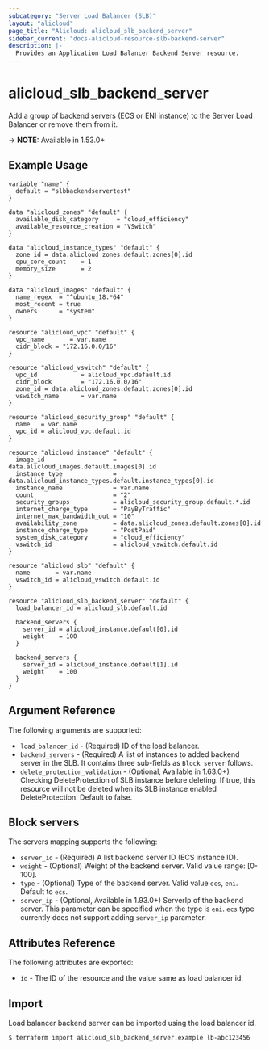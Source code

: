 ```yaml
---
subcategory: "Server Load Balancer (SLB)"
layout: "alicloud"
page_title: "Alicloud: alicloud_slb_backend_server"
sidebar_current: "docs-alicloud-resource-slb-backend-server"
description: |-
  Provides an Application Load Balancer Backend Server resource.
---
```


# alicloud\_slb\_backend\_server

Add a group of backend servers (ECS or ENI instance) to the Server Load Balancer or remove them from it.

-> **NOTE:** Available in 1.53.0+

## Example Usage

```
variable "name" {
  default = "slbbackendservertest"
}

data "alicloud_zones" "default" {
  available_disk_category     = "cloud_efficiency"
  available_resource_creation = "VSwitch"
}

data "alicloud_instance_types" "default" {
  zone_id = data.alicloud_zones.default.zones[0].id
  cpu_core_count    = 1
  memory_size       = 2
}

data "alicloud_images" "default" {
  name_regex  = "^ubuntu_18.*64"
  most_recent = true
  owners      = "system"
}

resource "alicloud_vpc" "default" {
  vpc_name       = var.name
  cidr_block = "172.16.0.0/16"
}

resource "alicloud_vswitch" "default" {
  vpc_id            = alicloud_vpc.default.id
  cidr_block        = "172.16.0.0/16"
  zone_id = data.alicloud_zones.default.zones[0].id
  vswitch_name      = var.name
}

resource "alicloud_security_group" "default" {
  name   = var.name
  vpc_id = alicloud_vpc.default.id
}

resource "alicloud_instance" "default" {
  image_id                   = data.alicloud_images.default.images[0].id
  instance_type              = data.alicloud_instance_types.default.instance_types[0].id
  instance_name              = var.name
  count                      = "2"
  security_groups            = alicloud_security_group.default.*.id
  internet_charge_type       = "PayByTraffic"
  internet_max_bandwidth_out = "10"
  availability_zone          = data.alicloud_zones.default.zones[0].id
  instance_charge_type       = "PostPaid"
  system_disk_category       = "cloud_efficiency"
  vswitch_id                 = alicloud_vswitch.default.id
}

resource "alicloud_slb" "default" {
  name       = var.name
  vswitch_id = alicloud_vswitch.default.id
}

resource "alicloud_slb_backend_server" "default" {
  load_balancer_id = alicloud_slb.default.id

  backend_servers {
    server_id = alicloud_instance.default[0].id
    weight    = 100
  }

  backend_servers {
    server_id = alicloud_instance.default[1].id
    weight    = 100
  }
}
```

## Argument Reference

The following arguments are supported:

* `load_balancer_id` - (Required) ID of the load balancer.
* `backend_servers` - (Required) A list of instances to added backend server in the SLB. It contains three sub-fields as `Block server` follows.
* `delete_protection_validation` - (Optional, Available in 1.63.0+) Checking DeleteProtection of SLB instance before deleting. If true, this resource will not be deleted when its SLB instance enabled DeleteProtection. Default to false.

## Block servers

The servers mapping supports the following:

* `server_id` - (Required) A list backend server ID (ECS instance ID).
* `weight` - (Optional) Weight of the backend server. Valid value range: [0-100]. 
* `type` - (Optional) Type of the backend server. Valid value `ecs`, `eni`. Default to `ecs`.
* `server_ip` - (Optional, Available in 1.93.0+) ServerIp of the backend server. This parameter can be specified when the type is `eni`. `ecs` type currently does not support adding `server_ip` parameter.

## Attributes Reference

The following attributes are exported:

* `id` - The ID of the resource and the value same as load balancer id.

## Import

Load balancer backend server can be imported using the load balancer id.

```
$ terraform import alicloud_slb_backend_server.example lb-abc123456
```
